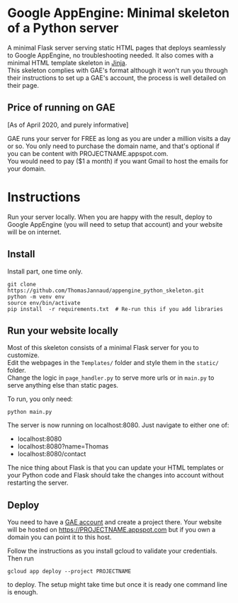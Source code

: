 # Google AppEngine: Minimal skeleton of a Python server
A minimal Flask server serving static HTML pages that deploys seamlessly to Google AppEngine, no troubleshooting needed. It also comes with a minimal HTML template skeleton in [Jinja](https://jinja.palletsprojects.com/).  
This skeleton complies with GAE's format although it won't run you through their instructions to set up a GAE's account, the process is well detailed on their page.

## Price of running on GAE
[As of April 2020, and purely informative]

GAE runs your server for FREE as long as you are under a million visits a day or so. You only need to purchase the domain name, and that's optional if you can be content with PROJECTNAME.appspot.com.  
You would need to pay ($1 a month) if you want Gmail to host the emails for your domain.


# Instructions

Run your server locally. When you are happy with the result, deploy to Google AppEngine (you will need to setup that account) and your website will be on internet.

## Install

Install part, one time only.

```
git clone https://github.com/ThomasJannaud/appengine_python_skeleton.git
python -m venv env
source env/bin/activate
pip install  -r requirements.txt  # Re-run this if you add libraries
```

## Run your website locally

Most of this skeleton consists of a minimal Flask server for you to customize.  
Edit the webpages in the `Templates/` folder and style them in the `static/` folder.  
Change the logic in `page_handler.py` to serve more urls or in `main.py` to serve anything else than static pages.  


To run, you only need:
```
python main.py
```

The server is now running on localhost:8080. Just navigate to either one of:
- localhost:8080
- localhost:8080?name=Thomas
- localhost:8080/contact

The nice thing about Flask is that you can update your HTML templates or your Python code and Flask should take the changes into account without restarting the server.


## Deploy

You need to have a [GAE account](https://cloud.google.com/appengine) and create a project there.
Your website will be hosted on https://PROJECTNAME.appspot.com but if you own a domain you can point it to this host.

Follow the instructions as you install gcloud to validate your credentials. Then run

`gcloud app deploy --project PROJECTNAME`

to deploy. The setup might take time but once it is ready one command line is enough.